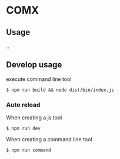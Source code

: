 # COMX

## Usage
..

## Develop usage

execute command line tool
```
$ npm run build && node dist/bin/index.js
```

### Auto reload

When creating a js tool
```
$ npm run dev
```

When creating a command line tool
```
$ npm run command
```
